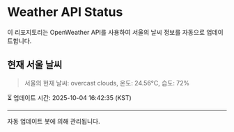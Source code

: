 
# Weather API Status

이 리포지토리는 OpenWeather API를 사용하여 서울의 날씨 정보를 자동으로 업데이트합니다.

## 현재 서울 날씨
> 서울의 현재 날씨: overcast clouds, 온도: 24.56°C, 습도: 72%

⏳ 업데이트 시간: 2025-10-04 16:42:35 (KST)

---
자동 업데이트 봇에 의해 관리됩니다.
